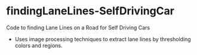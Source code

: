 # findingLaneLines-SelfDrivingCar

Code to finding Lane Lines on a Road for Self Driving Cars
 - Uses image processing techniques to extract lane lines by thresholding colors and regions.
 
 
